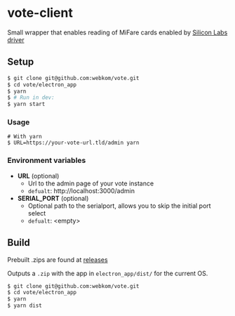 # vote-client

Small wrapper that enables reading of MiFare cards enabled by [Silicon Labs driver](https://www.silabs.com/products/development-tools/software/usb-to-uart-bridge-vcp-drivers)

## Setup

```bash
$ git clone git@github.com:webkom/vote.git
$ cd vote/electron_app
$ yarn
$ # Run in dev:
$ yarn start
```

### Usage

```
# With yarn
$ URL=https://your-vote-url.tld/admin yarn
```

### Environment variables

- **URL** (optional)
  - Url to the admin page of your vote instance
  - `defualt`: http://localhost:3000/admin
- **SERIAL_PORT** (optional)
  - Optional path to the serialport, allows you to skip the initial port select
  - `defualt`: \<empty\>

## Build

Prebuilt .zips are found at [releases](https://github.com/webkom/vote/releases)

Outputs a `.zip` with the app in `electron_app/dist/` for the current OS.

```bash
$ git clone git@github.com:webkom/vote.git
$ cd vote/electron_app
$ yarn
$ yarn dist
```
